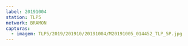 ```yaml
---
label: 20191004
station: TLP5
network: BRAMON
capturas:
  - imagem: TLP5/2019/201910/20191004/M20191005_014452_TLP_5P.jpg
---
```

